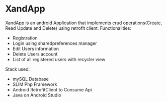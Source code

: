 # XandApp
XandApp is an android Application that implements crud operations(Create, Read Update and Delete) using retrofit client.
Functionalities:
- Registration
- Login using sharedpreferences manager
- Edit Users information
- Delete Users account
- List of all registered users with recycler view

Stack used:
  - mySQL Database
  - SLIM Php Framework
  - Android RetrofitClient to Consume Api
  - Java on Android Studio
